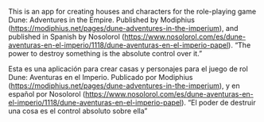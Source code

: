 This is an app for creating houses and characters for the role-playing game Dune: Adventures in the Empire. Published by Modiphius (https://modiphius.net/pages/dune-adventures-in-the-imperium), and published in Spanish by Nosolorol (https://www.nosolorol.com/es/dune-aventuras-en-el-imperio/1118/dune-aventuras-en-el-imperio-papel). “The power to destroy something is the absolute control over it.”

Esta es una aplicación para crear casas y personajes para el juego de rol Dune: Aventuras en el Imperio. Publicado por Modiphius (https://modiphius.net/pages/dune-adventures-in-the-imperium), y en español por Nosolorol (https://www.nosolorol.com/es/dune-aventuras-en-el-imperio/1118/dune-aventuras-en-el-imperio-papel). “El poder de destruir una cosa es el control absoluto sobre ella”

